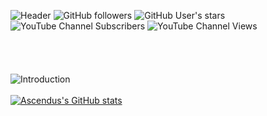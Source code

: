![Header](https://i.ibb.co/m9FWC2p/untitled-9.png)
![GitHub followers](https://img.shields.io/github/followers/Ascendus?logo=Github&style=for-the-badge&label=GitHub%20Followers)
![GitHub User's stars](https://img.shields.io/github/stars/Ascendus?logo=Github&style=for-the-badge&label=GitHub%20Stars)
![YouTube Channel Subscribers](https://img.shields.io/youtube/channel/subscribers/UCqXKI12KoP2wMKiykZslUmw?label=YouTube%20Subscribers&logo=YouTube&style=for-the-badge)
![YouTube Channel Views](https://img.shields.io/youtube/channel/views/UCqXKI12KoP2wMKiykZslUmw?label=YouTube%20Views&logo=YouTube&style=for-the-badge)
<br>
<br>
<br>
<br>
<br>
![Introduction](https://i.ibb.co/XbtRdbs/untitled-2.png)
<br>
<br>
[![Ascendus's GitHub stats](https://github-readme-stats.vercel.app/api?username=Ascendus)](https://github.com/Ascendus)

